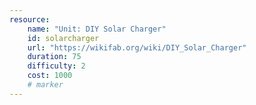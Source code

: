 ```yaml
---
resource:
    name: "Unit: DIY Solar Charger"
    id: solarcharger
    url: "https://wikifab.org/wiki/DIY_Solar_Charger"
    duration: 75
    difficulty: 2
    cost: 1000
    # marker
---
```

